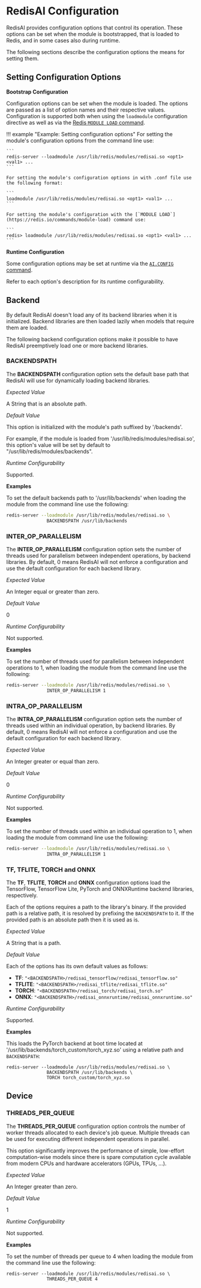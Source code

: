 # RedisAI Configuration
RedisAI provides configuration options that control its operation. These options can be set when the module is bootstrapped, that is loaded to Redis, and in some cases also during runtime.

The following sections describe the configuration options the means for setting them.

## Setting Configuration Options

**Bootstrap Configuration**

Configuration options can be set when the module is loaded. The options are passed as a list of option names and their respective values. Configuration is supported both when using the `loadmodule` configuration directive as well as via the [Redis `MODULE LOAD` command](https://redis.io/commands/module-load).

!!! example "Example: Setting configuration options"
    For setting the module's configuration options from the command line use:

    ```
    redis-server --loadmodule /usr/lib/redis/modules/redisai.so <opt1> <val1> ...
    ```

    For setting the module's configuration options in with .conf file use the following format:

    ```
    loadmodule /usr/lib/redis/modules/redisai.so <opt1> <val1> ...
    ```

    For setting the module's configuration with the [`MODULE LOAD`](https://redis.io/commands/module-load) command use:

    ```
    redis> loadmodule /usr/lib/redis/modules/redisai.so <opt1> <val1> ...
    ```

**Runtime Configuration**

Some configuration options may be set at runtime via the [`AI.CONFIG` command](commands.md#aiconfig).

Refer to each option's description for its runtime configurability.

## Backend
By default RedisAI doesn't load any of its backend libraries when it is initialized. Backend libraries are then loaded lazily when models that require them are loaded.

The following backend configuration options make it possible to have RedisAI preemptively load one or more backend libraries.

### BACKENDSPATH
The **BACKENDSPATH** configuration option sets the default base path that RedisAI will use for dynamically loading backend libraries.

_Expected Value_

A String that is an absolute path.

_Default Value_

This option is initialized with the module's path suffixed by '/backends'.

For example, if the module is loaded from '/usr/lib/redis/modules/redisai.so', this option's value will be set by default to "/usr/lib/redis/modules/backends".

_Runtime Configurability_

Supported.

**Examples**

To set the default backends path to '/usr/lib/backends' when loading the module from the command line use the following:

```sh
redis-server --loadmodule /usr/lib/redis/modules/redisai.so \
               BACKENDSPATH /usr/lib/backends
```


### INTER_OP_PARALLELISM
The **INTER_OP_PARALLELISM** configuration option sets the number of threads used for parallelism between independent operations, by backend libraries. By default, 0 means RedisAI will not enforce a configuration and use the default configuration for each backend library.

_Expected Value_

An Integer equal or greater than zero.

_Default Value_

0

_Runtime Configurability_

Not supported.

**Examples**

To set the number of threads used for parallelism between independent operations to 1, when loading the module from the command line use the following:

```sh
redis-server --loadmodule /usr/lib/redis/modules/redisai.so \
               INTER_OP_PARALLELISM 1
```

### INTRA_OP_PARALLELISM
The **INTRA_OP_PARALLELISM** configuration option sets the number of threads used within an individual operation, by backend libraries. By default, 0 means RedisAI will not enforce a configuration and use the default configuration for each backend library.

_Expected Value_

An Integer greater or equal than zero.

_Default Value_

0

_Runtime Configurability_

Not supported.

**Examples**

To set the number of threads used within an individual operation to 1, when loading the module from command line use the following:

```sh
redis-server --loadmodule /usr/lib/redis/modules/redisai.so \
               INTRA_OP_PARALLELISM 1
```

### TF, TFLITE, TORCH and ONNX
The **TF**, **TFLITE**, **TORCH** and **ONNX** configuration options load the TensorFlow, TensorFlow Lite, PyTorch and ONNXRuntime backend libraries, respectively.

Each of the options requires a path to the library's binary. If the provided path is a relative path, it is resolved by prefixing the `BACKENDSPATH` to it. If the provided path is an absolute path then it is used as is.

_Expected Value_

A String that is a path.

_Default Value_

Each of the options has its own default values as follows:

* **TF**: `"<BACKENDSPATH>/redisai_tensorflow/redisai_tensorflow.so"`
* **TFLITE**: `"<BACKENDSPATH>/redisai_tflite/redisai_tflite.so"`
* **TORCH**: `"<BACKENDSPATH>/redisai_torch/redisai_torch.so"`
* **ONNX**: `"<BACKENDSPATH>/redisai_onnxruntime/redisai_onnxruntime.so"`

_Runtime Configurability_

Supported.

**Examples**

This loads the PyTorch backend at boot time located at '/usr/lib/backends/torch_custom/torch_xyz.so' using a relative path and `BACKENDSPATH`:

```
redis-server --loadmodule /usr/lib/redis/modules/redisai.so \
               BACKENDSPATH /usr/lib/backends \
               TORCH torch_custom/torch_xyz.so
```

## Device

### THREADS_PER_QUEUE
The **THREADS_PER_QUEUE** configuration option controls the number of worker threads allocated to each device's job queue. Multiple threads can be used for executing different independent operations in parallel.

This option significantly improves the performance of simple, low-effort computation-wise models since there is spare computation cycle available from modern CPUs and hardware accelerators (GPUs, TPUs, ...).

_Expected Value_

An Integer greater than zero.

_Default Value_

1

_Runtime Configurability_

Not supported.

**Examples**

To set the number of threads per queue to 4 when loading the module from the command line use the following:

```
redis-server --loadmodule /usr/lib/redis/modules/redisai.so \
               THREADS_PER_QUEUE 4
```

